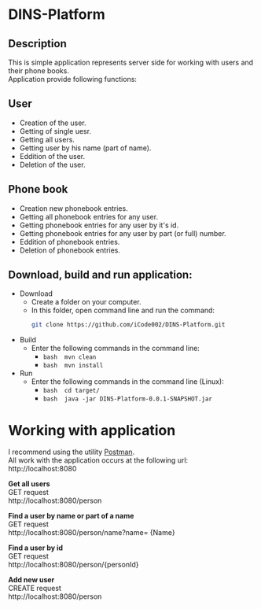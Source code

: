 # DINS-Platform
## Description
This is simple application represents server side for working with users and their phone books.</br>
Application provide following functions:
## User
* Creation of the user.
* Getting of single uesr.
* Getting all users.
* Getting user by his name (part of name).
* Eddition of the user.
* Deletion of the user.
## Phone book
* Creation new phonebook entries.
* Getting all phonebook entries for any user.
* Getting phonebook entries for any user by it's id.
* Getting phonebook entries for any user by part (or full) number.
* Eddition of phonebook entries.
* Deletion of phonebook entries.
## Download, build and run application:
* Download
  * Create a folder on your computer.
  * In this folder, open command line and run the command:
    ```bash 
    git clone https://github.com/iCode002/DINS-Platform.git
    ```
* Build
  * Enter the following commands in the command line:
    * ``bash 
      mvn clean
      ``
    * ``bash 
      mvn install
      ``
* Run
  * Enter the following commands in the command line (Linux):
      * ``bash 
        cd target/
        ``
      * ``bash 
        java -jar DINS-Platform-0.0.1-SNAPSHOT.jar
        ``
# Working with application
I recommend using the utility [Postman](https://www.getpostman.com/). </br>
All work with the application occurs at the following url: http://localhost:8080 </br>

**Get all users** </br>
GET request </br>
http://localhost:8080/person </br>

**Find a user by name or part of a name** </br>
GET request </br>
http://localhost:8080/person/name?name= {Name}</br>

**Find a user by id** </br>
GET request </br>
http://localhost:8080/person/{personId} </br>

**Add new user** </br>
CREATE request </br>
http://localhost:8080/person </br>
